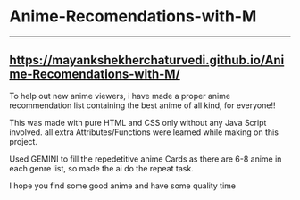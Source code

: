 # Anime-Recomendations-with-M
-----------------------------------------------------------------------
https://mayankshekherchaturvedi.github.io/Anime-Recomendations-with-M/
-----------------------------------------------------------------------

To help out new anime viewers, i have made a proper anime recommendation list containing the best anime of all kind, for everyone!!

This was made with pure HTML and CSS only without any Java Script involved.
all extra Attributes/Functions were learned while making on this project.

Used GEMINI to fill the repedetitive anime Cards as there are 6-8 anime in each genre list, so made the ai do the repeat task.

I hope you find some good anime and have some quality time



